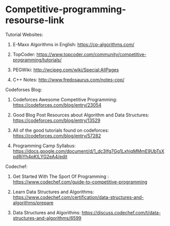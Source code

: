 # Competitive-programming-resourse-link

Tutorial Websites:

1. E-Maxx Algorithms in English: https://cp-algorithms.com/

2. TopCoder: https://www.topcoder.com/community/competitive-programming/tutorials/

3. PEGWiki: http://wcipeg.com/wiki/Special:AllPages

4. C++ Notes:  http://www.fredosaurus.com/notes-cpp/

Codeforses Blog:

1. Codeforces Awesome Competitive Programming: https://codeforces.com/blog/entry/23054
       
2. Good Blog Post Resources about Algorithm and Data Structures: https://codeforces.com/blog/entry/13529

3. All of the good tutorials found on codeforces: https://codeforces.com/blog/entry/57282

4. Programming Camp Syllabus: https://docs.google.com/document/d/1_dc3Ifg7Gg1LxhiqMMmE9UbTsXpdRiYh4pKILYG2eA4/edit

Codechef:

1. Get Started With The Sport Of Programming : https://www.codechef.com/guide-to-competitive-programming

2. Learn Data Structures and Algorithms: https://www.codechef.com/certification/data-structures-and-algorithms/prepare

3. Data Structures and Algorithms: https://discuss.codechef.com/t/data-structures-and-algorithms/6599


